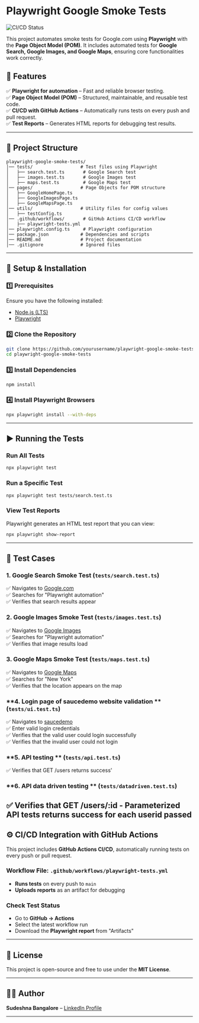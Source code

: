 # Playwright Google Smoke Tests  

![CI/CD Status](https://github.com/aston-cook/Playwrite/actions/workflows/playwright-tests.yml/badge.svg?branch=develop)

This project automates smoke tests for Google.com using **Playwright** with the **Page Object Model (POM)**. It includes automated tests for **Google Search, Google Images, and Google Maps**, ensuring core functionalities work correctly.  

## 🚀 Features  
✅ **Playwright for automation** – Fast and reliable browser testing.  
✅ **Page Object Model (POM)** – Structured, maintainable, and reusable test code.  
✅ **CI/CD with GitHub Actions** – Automatically runs tests on every push and pull request.  
✅ **Test Reports** – Generates HTML reports for debugging test results.  

---

## 📂 Project Structure  

```
playwright-google-smoke-tests/
│── tests/                  # Test files using Playwright
│   ├── search.test.ts       # Google Search test
│   ├── images.test.ts       # Google Images test
│   ├── maps.test.ts         # Google Maps test
│── pages/                  # Page Objects for POM structure
│   ├── GoogleHomePage.ts    
│   ├── GoogleImagesPage.ts  
│   ├── GoogleMapsPage.ts    
│── utils/                  # Utility files for config values
│   ├── testConfig.ts        
│── .github/workflows/       # GitHub Actions CI/CD workflow
│   ├── playwright-tests.yml  
│── playwright.config.ts     # Playwright configuration
│── package.json            # Dependencies and scripts
│── README.md               # Project documentation
│── .gitignore              # Ignored files
```

---

## 🔧 Setup & Installation  

### **1️⃣ Prerequisites**  
Ensure you have the following installed:  
- [Node.js (LTS)](https://nodejs.org/)  
- [Playwright](https://playwright.dev/)  

### **2️⃣ Clone the Repository**  
```sh
git clone https://github.com/yourusername/playwright-google-smoke-tests.git
cd playwright-google-smoke-tests
```

### **3️⃣ Install Dependencies**  
```sh
npm install
```

### **4️⃣ Install Playwright Browsers**  
```sh
npx playwright install --with-deps
```

---

## ▶️ Running the Tests  

### **Run All Tests**
```sh
npx playwright test
```

### **Run a Specific Test**
```sh
npx playwright test tests/search.test.ts
```

### **View Test Reports**  
Playwright generates an HTML test report that you can view:  
```sh
npx playwright show-report
```

---

## 🧪 Test Cases  

### **1. Google Search Smoke Test** (`tests/search.test.ts`)  
✅ Navigates to [Google.com](https://www.google.com)  
✅ Searches for "Playwright automation"  
✅ Verifies that search results appear  

### **2. Google Images Smoke Test** (`tests/images.test.ts`)  
✅ Navigates to [Google Images](https://images.google.com)  
✅ Searches for "Playwright automation"  
✅ Verifies that image results load  

### **3. Google Maps Smoke Test** (`tests/maps.test.ts`)  
✅ Navigates to [Google Maps](https://maps.google.com)  
✅ Searches for "New York"  
✅ Verifies that the location appears on the map  

### **4. Login page of saucedemo website validation ** (`tests/ui.test.ts`)  
✅ Navigates to [saucedemo](https://www.saucedemo.com/)  
✅ Enter valid login credentials  
✅ Verifies that the valid user could login successfully   
✅ Verifies that the invalid user could not login  

### **5. API testing  ** (`tests/api.test.ts`)  
✅ Verifies that GET /users returns success'

### **6. API data driven testing   ** (`tests/datadriven.test.ts`)  
✅ Verifies that GET /users/:id - Parameterized API tests returns success for each userid passed
---

## ⚙️ CI/CD Integration with GitHub Actions  

This project includes **GitHub Actions CI/CD**, automatically running tests on every push or pull request.  

### **Workflow File: `.github/workflows/playwright-tests.yml`**
- **Runs tests** on every push to `main`
- **Uploads reports** as an artifact for debugging

### **Check Test Status**  
- Go to **GitHub → Actions**  
- Select the latest workflow run  
- Download the **Playwright report** from "Artifacts"  

---

## 📜 License  
This project is open-source and free to use under the **MIT License**.  

---

## 👨‍💻 Author  
**Sudeshna Bangalore** – [LinkedIn Profile](https://www.linkedin.com/in/sudeshna-bangalore/)  

---

